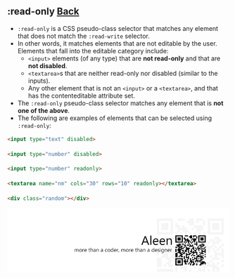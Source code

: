 ## :read-only [**Back**](./../pseudoClass.md)

- `:read-only` is a CSS pseudo-class selector that matches any element that does not match the `:read-write` selector.
- In other words, it matches elements that are not editable by the user. Elements that fall into the editable category include:
    - `<input>` elements (of any type) that are **not read-only** and that are **not disabled**.
    - `<textarea>`s that are neither read-only nor disabled (similar to the inputs).
    - Any other element that is not an `<input>` or a `<textarea>`, and that has the contenteditable attribute set.
- The `:read-only` pseudo-class selector matches any element that is **not one of the above**.
- The following are examples of elements that can be selected using `:read-only`:

```html
<input type="text" disabled>

<input type="number" disabled>

<input type="number" readonly>

<textarea name="nm" cols="30" rows="10" readonly></textarea>

<div class="random"></div>
```

<a href="http://aleen42.github.io/" target="_blank" ><img src="./../../../pic/tail.gif"></a>